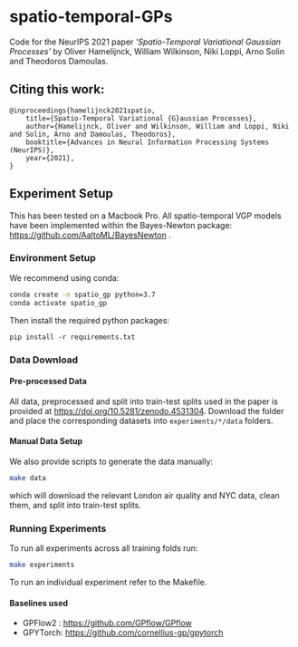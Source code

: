 # spatio-temporal-GPs

Code for the NeurIPS 2021 paper *'Spatio-Temporal Variational Gaussian Processes'* by Oliver Hamelijnck, William Wilkinson, Niki Loppi, Arno Solin and Theodoros Damoulas.

## Citing this work:
```
@inproceedings{hamelijnck2021spatio,
	title={Spatio-Temporal Variational {G}aussian Processes},
	author={Hamelijnck, Oliver and Wilkinson, William and Loppi, Niki and Solin, Arno and Damoulas, Theodoros},
	booktitle={Advances in Neural Information Processing Systems (NeurIPS)},
	year={2021},
}
```

## Experiment Setup

This has been tested on a Macbook Pro. All spatio-temporal VGP models have been implemented within the Bayes-Newton package: https://github.com/AaltoML/BayesNewton . 

### Environment Setup

We recommend using conda:

```bash
conda create -n spatio_gp python=3.7
conda activate spatio_gp
```

Then install the required python packages:

```
pip install -r requirements.txt
```

### Data Download

#### Pre-processed Data

All data, preprocessed and split into train-test splits used in the paper is provided at https://doi.org/10.5281/zenodo.4531304. Download the folder and place the corresponding datasets into `experiments/*/data` folders.

#### Manual Data Setup

We also provide scripts to generate the data manually:

```bash
make data
```

which will download the relevant London air quality and NYC data, clean them, and split into train-test splits.

### Running Experiments

To run all experiments across all training folds run:

```bash
make experiments
```

To run an individual experiment refer to the Makefile.

#### Baselines used

- GPFlow2 : https://github.com/GPflow/GPflow
- GPYTorch: https://github.com/cornellius-gp/gpytorch

